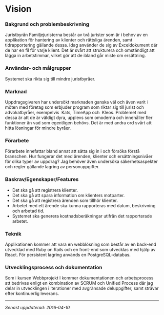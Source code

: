 # Vision

### Bakgrund och problembeskrivning
Juristbyrån Familjejuristerna består av två jurister som är i behov av en applikation för
hantering av klienter och rättsliga ärenden, samt tidrapportering gällande dessa. Idag
använder de sig av Excel­dokument där de har en fil för varje klient. Det är svårt att
strukturera och omständligt att lägga in arbetstimmar, vilket gör att de ibland går miste om ersättning.

### Användar- och målgrupper
Systemet ska rikta sig till mindre juristbyråer.

### Marknad
Uppdragsgivaren har undersökt marknaden ganska väl och även varit i möten med företag som
erbjuder program som riktar sig till jurist­ och advokatbyråer, exempelvis ​ Kats, TimeApp​ och ​ Kleos​. Problemet med dessa är att de är väldigt dyra, upplevs som omoderna och innehåller fler funktioner än vad som egentligen behövs. Det är med andra ord svårt att hitta lösningar för mindre byråer.

### Förarbete
Förarbete innefattar bland annat att sätta sig in i och försöka förstå branschen. Hur fungerar det med ärenden, klienter och ersättningsnivåer för olika typer av uppdrag? Jag behöver även undersöka säkerhetsaspekter och regler gällande lagring av personuppgifter.

### Baskrav/Egenskaper/Features
* Det ska gå att registrera klienter.
* Det ska gå att spara information om klienters motparter.
* Det ska gå att registrera ärenden som tillhör klienter.
* Arbetet med ett ärende ska kunna rapporteras med datum, beskrivning och arbetad tid.
* Systemet ska generera kostnadsberäkningar utifrån det rapporterade arbetet.

### Teknik
Applikationen kommer att vara en webblösning som består av en back-­end utvecklad med
Ruby on Rails och en front-­end som utvecklas med hjälp av React. För persistent lagring används en PostgreSQL-­databas.

### Utvecklingsprocess och dokumentation
Som i kursen Webbprojekt I kommer dokumentationen och arbetsprocess att bedrivas enligt
en kombination av SCRUM och Unified Process där jag delar in utvecklingen i iterationer
med avgränsade deluppgifter, samt strävar efter kontinuerlig leverans.

***

*Senast uppdaterad: 2016-04-10*
